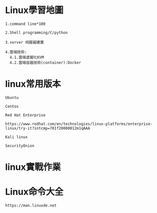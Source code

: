 # Linux學習地圖
```
1.command line*100

2.Shell programming/C/python

3.server 伺服器建置

4.雲端技術:
  4.1.雲端虛擬化KVM
  4.2.雲端容器技術(container):Docker

```

# linux常用版本
```
Ubuntu
```
```
Centos
```
```
Red Hat Enterprise

https://www.redhat.com/en/technologies/linux-platforms/enterprise-linux/try-it?intcmp=701f20000012m1qAAA
```

```
Kali linux
```

```
SecurityOnion
```

# linux實戰作業

# Linux命令大全
```
https://man.linuxde.net
```
